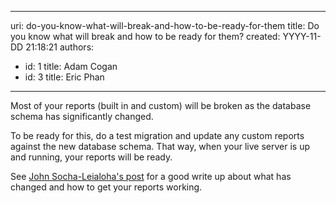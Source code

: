 

---
uri: do-you-know-what-will-break-and-how-to-be-ready-for-them
title: Do you know what will break and how to be ready for them?
created: YYYY-11-DD 21:18:21
authors:
  - id: 1
    title: Adam Cogan
  - id: 3
    title: Eric Phan
---




<span class='intro'> 
  <p>Most of your reports (built in and custom) will be broken as the database schema has significantly changed.</p>
<p>To be ready for this, do a test migration and update any custom reports against the new database schema. That way, when your live server is up and running, your reports will be ready.</p>
<p>See <a shape="rect" href="http&#58;//www.socha.com/blogs/john/2009/10/upgrading-team-foundation-server-2008.html" target="_blank">John Socha-Leialoha's post</a> for a good write up about what has changed and how to get your reports working.</p>
 </span>





